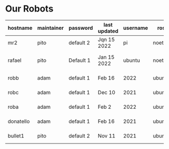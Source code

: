 # Our Robots

| hostname | maintainer | password | last updated | username | ros | OS | known problems |
| -------- | ---------- | -------- | ------------ | -------- | --- | -- | -------------- |
| mr2 | pito | default 2 | Jqn 15 2022 | pi | noetic | ubuntu 20.04 | none |
| rafael | pito | Default 1 | Jan 15 2022 | ubuntu | noetic | ubuntu 20.04 | lidar does not work |
| robb | adam | default 1 | Feb 16 | 2022 | ubuntu | noetic | ubuntu 20.04 | none |
| robc | adam | default 1 | Dec 10 | 2021 | ubuntu | noetic | ubuntu 20.04 | none |
| roba | adam | default 1 | Feb 2 | 2022 | ubuntu | noetic | ubuntu 20.04 | none |
| donatello | adam | default 1 | Feb 16 | 2021 | ubuntu | noetic | ubuntu 20.04 | none |
| bullet1 | pito | default 2 | Nov 11 | 2021 | ubuntu | noetic | ubuntu 20.04 | none |
